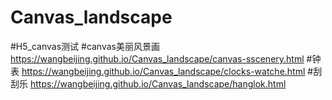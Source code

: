 # Canvas_landscape
#H5_canvas测试
#canvas美丽风景画
https://wangbeijing.github.io/Canvas_landscape/canvas-sscenery.html
#钟表
https://wangbeijing.github.io/Canvas_landscape/clocks-watche.html
#刮刮乐
https://wangbeijing.github.io/Canvas_landscape/hanglok.html
